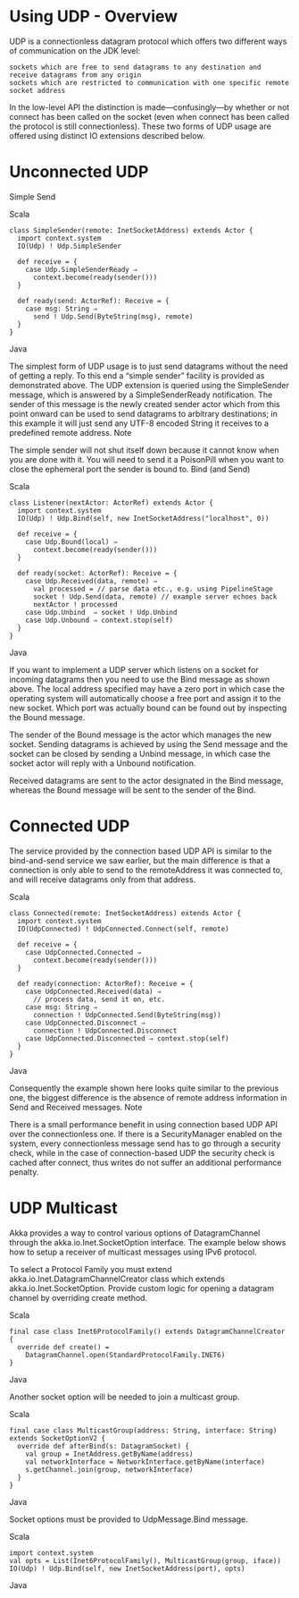 # Using UDP - Overview

UDP is a connectionless datagram protocol which offers two different ways of communication on the JDK level:

    sockets which are free to send datagrams to any destination and receive datagrams from any origin
    sockets which are restricted to communication with one specific remote socket address

In the low-level API the distinction is made—confusingly—by whether or not connect has been called on the socket (even when connect has been called the protocol is still connectionless). These two forms of UDP usage are offered using distinct IO extensions described below.

# Unconnected UDP
Simple Send

Scala

    class SimpleSender(remote: InetSocketAddress) extends Actor {
      import context.system
      IO(Udp) ! Udp.SimpleSender

      def receive = {
        case Udp.SimpleSenderReady ⇒
          context.become(ready(sender()))
      }

      def ready(send: ActorRef): Receive = {
        case msg: String ⇒
          send ! Udp.Send(ByteString(msg), remote)
      }
    }

Java

The simplest form of UDP usage is to just send datagrams without the need of getting a reply. To this end a “simple sender” facility is provided as demonstrated above. The UDP extension is queried using the SimpleSender message, which is answered by a SimpleSenderReady notification. The sender of this message is the newly created sender actor which from this point onward can be used to send datagrams to arbitrary destinations; in this example it will just send any UTF-8 encoded String it receives to a predefined remote address.
Note

The simple sender will not shut itself down because it cannot know when you are done with it. You will need to send it a PoisonPill when you want to close the ephemeral port the sender is bound to.
Bind (and Send)

Scala

    class Listener(nextActor: ActorRef) extends Actor {
      import context.system
      IO(Udp) ! Udp.Bind(self, new InetSocketAddress("localhost", 0))

      def receive = {
        case Udp.Bound(local) ⇒
          context.become(ready(sender()))
      }

      def ready(socket: ActorRef): Receive = {
        case Udp.Received(data, remote) ⇒
          val processed = // parse data etc., e.g. using PipelineStage
          socket ! Udp.Send(data, remote) // example server echoes back
          nextActor ! processed
        case Udp.Unbind  ⇒ socket ! Udp.Unbind
        case Udp.Unbound ⇒ context.stop(self)
      }
    }

Java

If you want to implement a UDP server which listens on a socket for incoming datagrams then you need to use the Bind message as shown above. The local address specified may have a zero port in which case the operating system will automatically choose a free port and assign it to the new socket. Which port was actually bound can be found out by inspecting the Bound message.

The sender of the Bound message is the actor which manages the new socket. Sending datagrams is achieved by using the Send message and the socket can be closed by sending a Unbind message, in which case the socket actor will reply with a Unbound notification.

Received datagrams are sent to the actor designated in the Bind message, whereas the Bound message will be sent to the sender of the Bind.

# Connected UDP

The service provided by the connection based UDP API is similar to the bind-and-send service we saw earlier, but the main difference is that a connection is only able to send to the remoteAddress it was connected to, and will receive datagrams only from that address.

Scala

    class Connected(remote: InetSocketAddress) extends Actor {
      import context.system
      IO(UdpConnected) ! UdpConnected.Connect(self, remote)

      def receive = {
        case UdpConnected.Connected ⇒
          context.become(ready(sender()))
      }

      def ready(connection: ActorRef): Receive = {
        case UdpConnected.Received(data) ⇒
          // process data, send it on, etc.
        case msg: String ⇒
          connection ! UdpConnected.Send(ByteString(msg))
        case UdpConnected.Disconnect ⇒
          connection ! UdpConnected.Disconnect
        case UdpConnected.Disconnected ⇒ context.stop(self)
      }
    }

Java

Consequently the example shown here looks quite similar to the previous one, the biggest difference is the absence of remote address information in Send and Received messages.
Note

There is a small performance benefit in using connection based UDP API over the connectionless one. If there is a SecurityManager enabled on the system, every connectionless message send has to go through a security check, while in the case of connection-based UDP the security check is cached after connect, thus writes do not suffer an additional performance penalty.

# UDP Multicast

Akka provides a way to control various options of DatagramChannel through the akka.io.Inet.SocketOption interface. The example below shows how to setup a receiver of multicast messages using IPv6 protocol.

To select a Protocol Family you must extend akka.io.Inet.DatagramChannelCreator class which extends akka.io.Inet.SocketOption. Provide custom logic for opening a datagram channel by overriding create method.

Scala

    final case class Inet6ProtocolFamily() extends DatagramChannelCreator {
      override def create() =
        DatagramChannel.open(StandardProtocolFamily.INET6)
    }

Java

Another socket option will be needed to join a multicast group.

Scala

    final case class MulticastGroup(address: String, interface: String) extends SocketOptionV2 {
      override def afterBind(s: DatagramSocket) {
        val group = InetAddress.getByName(address)
        val networkInterface = NetworkInterface.getByName(interface)
        s.getChannel.join(group, networkInterface)
      }
    }

Java

Socket options must be provided to UdpMessage.Bind message.

Scala

    import context.system
    val opts = List(Inet6ProtocolFamily(), MulticastGroup(group, iface))
    IO(Udp) ! Udp.Bind(self, new InetSocketAddress(port), opts)

Java

